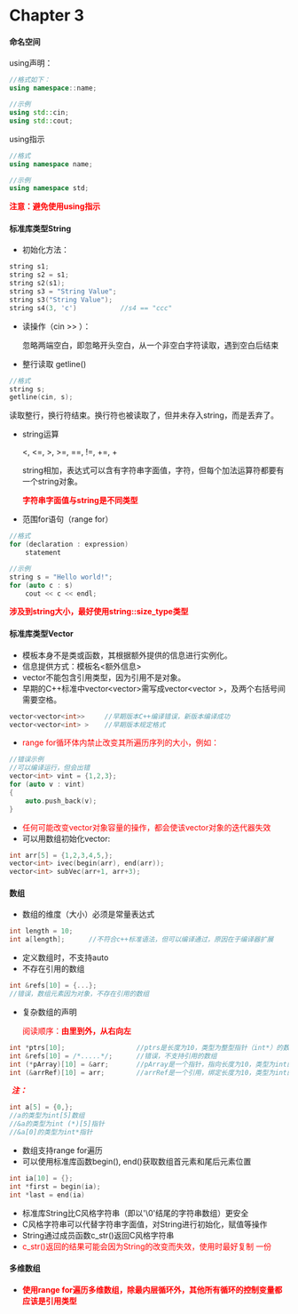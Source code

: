 # Chapter 3

#### 命名空间

using声明：

```c++
//格式如下：
using namespace::name;

//示例
using std::cin;
using std::cout;
```

using指示

```c++
//格式
using namespace name;

//示例
using namespace std;
```

<font color=red>**注意：避免使用using指示**</font>



#### 标准库类型String

- 初始化方法：

```c++
string s1;
string s2 = s1;
string s2(s1);
string s3 = "String Value";
string s3("String Value");
string s4(3, 'c')			//s4 == "ccc"
```



- 读操作（cin >> ）：

  忽略两端空白，即忽略开头空白，从一个非空白字符读取，遇到空白后结束



- 整行读取 getline()

```c++
//格式
string s;
getline(cin, s);
```

读取整行，换行符结束。换行符也被读取了，但并未存入string，而是丢弃了。




- string运算

  <, <=, >, >=, ==, !=, +=, +

  string相加，表达式可以含有字符串字面值，字符，但每个加法运算符都要有一个string对象。

  <font color=red>**字符串字面值与string是不同类型**</font>

  

- 范围for语句（range for）

```c++
//格式
for (declaration : expression)
    statement

//示例
string s = "Hello world!";
for (auto c : s)
    cout << c << endl;
```

<font color=red>**涉及到string大小，最好使用string::size_type类型**</font>



#### 标准库类型Vector

- 模板本身不是类或函数，其根据额外提供的信息进行实例化。
- 信息提供方式：模板名<额外信息>
- vector不能包含引用类型，因为引用不是对象。
- 早期的C++标准中vector<vector<int>>需写成vector<vector<int> >，及两个右括号间需要空格。

```c++
vector<vector<int>>		//早期版本C++编译错误，新版本编译成功
vector<vector<int> >	//早期版本规定格式
```



-  <font color=red>range for循环体内禁止改变其所遍历序列的大小，例如：</font>

```c++
//错误示例
//可以编译运行，但会出错
vector<int> vint = {1,2,3};
for (auto v : vint)
{
    auto.push_back(v);
}
```



- <font color=red>任何可能改变vector对象容量的操作，都会使该vector对象的迭代器失效</font>
- 可以用数组初始化vector:

```c++
int arr[5] = {1,2,3,4,5,};
vector<int> ivec(begin(arr), end(arr));
vector<int> subVec(arr+1, arr+3);
```



#### 数组

- 数组的维度（大小）必须是常量表达式

```c++
int length = 10;
int a[length];		//不符合c++标准语法，但可以编译通过，原因在于编译器扩展 
```



- 定义数组时，不支持auto
- 不存在引用的数组

```c++
int &refs[10] = {...};		
//错误，数组元素因为对象，不存在引用的数组
```



- 复杂数组的声明

  <font color=red>阅读顺序：**由里到外，从右向左**</font>

```c++
int *ptrs[10];					//ptrs是长度为10，类型为整型指针（int*）的数组
int &refs[10] = /*.....*/;		//错误，不支持引用的数组
int (*pArray)[10] = &arr;		//pArray是一个指针，指向长度为10，类型为int的数组
int (&arrRef)[10] = arr;		//arrRef是一个引用，绑定长度为10，类型为int的数组
```

​		<font color=red>***注：***</font>

```c++
int a[5] = {0,};
//a的类型为int[5]数组
//&a的类型为int (*)[5]指针
//&a[0]的类型为int*指针
```



- 数组支持range for遍历
- 可以使用标准库函数begin(), end()获取数组首元素和尾后元素位置

```c++
int ia[10] = {};
int *first = begin(ia);
int *last = end(ia)
```



- 标准库String比C风格字符串（即以'\0'结尾的字符串数组）更安全
- C风格字符串可以代替字符串字面值，对String进行初始化，赋值等操作
- String通过成员函数c_str()返回C风格字符串
- <font color=red>c_str()返回的结果可能会因为String的改变而失效，使用时最好复制 一份</font>



#### 多维数组

- <font color=red>**使用range for遍历多维数组，除最内层循环外，其他所有循环的控制变量都应该是引用类型**</font>





